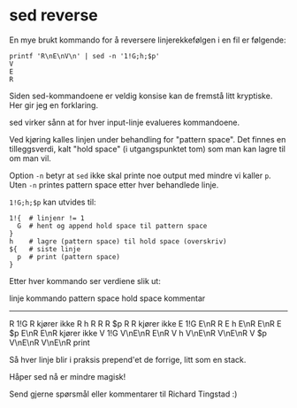 # sed reverse

En mye brukt kommando for å reversere linjerekkefølgen i en fil er følgende:

```
printf 'R\nE\nV\n' | sed -n '1!G;h;$p'
V
E
R
```

Siden sed-kommandoene er veldig konsise kan de fremstå litt kryptiske.
Her gir jeg en forklaring.

sed virker sånn at for hver input-linje evalueres kommandoene.

Ved kjøring kalles linjen under behandling for "pattern space".
Det finnes en tilleggsverdi, kalt "hold space" (i utgangspunktet tom) som man kan lagre til om man vil.

Option `-n` betyr at `sed` ikke skal printe noe output med mindre vi kaller `p`.
Uten `-n` printes pattern space etter hver behandlede linje.

`1!G;h;$p` kan utvides til:

```
1!{  # linjenr != 1
  G  # hent og append hold space til pattern space
}
h    # lagre (pattern space) til hold space (overskriv)
${   # siste linje
  p  # print (pattern space)
}
```

Etter hver kommando ser verdiene slik ut:

linje kommando pattern space hold space kommentar
----- -------- ------------- ---------- -----------
R     1!G      R                        kjører ikke
R     h        R             R
R     $p       R             R          kjører ikke
E     1!G      E\\nR         R
E     h        E\\nR         E\\nR
E     $p       E\\nR         E\\nR      kjører ikke
V     1!G      V\\nE\\nR     E\\nR
V     h        V\\nE\\nR     V\\nE\\nR
V     $p       V\\nE\\nR     V\\nE\\nR  print

Så hver linje blir i praksis prepend'et de forrige, litt som en stack.

Håper sed nå er mindre magisk!

Send gjerne spørsmål eller kommentarer til Richard Tingstad :)

